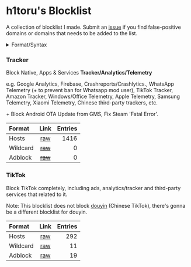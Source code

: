 # h1toru's Blocklist

A collection of blocklist I made. Submit an [issue](https://github.com/h1toru/Blocklist/issues) if you find false-positive domains or domains that needs to be added to the list.

<details><summary open>Format/Syntax</summary>

| Format | Syntax |
| :- | :- |
| Hosts | `0.0.0.0 www.example.com`  |
| Wildcard | `*example*` / `*example.com` |
| Adblock | `\|\|www.example.com^` ([Cheatsheet](https://adblockplus.org/filter-cheatsheet)) |

</details>

### Tracker <a name="tracker"></a>

Block Native, Apps & Services **Tracker/Analytics/Telemetry**

e.g. Google Analytics, Firebase, Crashreports/Crashlytics., WhatsApp Telemetry (+ to prevent ban for Whatsapp mod user), TikTok Tracker, Amazon Tracker, Windows/Office Telemetry, Apple Telemetry, Samsung Telemetry, Xiaomi Telemetry, Chinese third-party trackers, etc.

\+ Block Android OTA Update from GMS, Fix Steam 'Fatal Error'.

| Format | Link | Entries |
| :- | :-: | -: |
| Hosts | [raw](https://raw.githubusercontent.com/h1toru/blocklist/main/block/tracker-hosts) | 1416 | `0.0.0.0 www.example.com`  |
| Wildcard | ~~[raw](https://raw.githubusercontent.com/h1toru/blocklist/main/block/tracker-wildcard)~~ | 0 |
| Adblock | ~~[raw](https://raw.githubusercontent.com/h1toru/blocklist/main/block/tracker-adblock)~~ | 0 |

### TikTok <a name="tiktok"></a>

Block TikTok completely, including ads, analytics/tracker and third-party services that related to it.

Note: This blocklist does not block [douyin](https://www.douyin.com) (Chinese TikTok), there's gonna be a different blocklist for douyin.


<!--
Entries/Domains source: Adaway DNS requests log (Android), YogaDNS Log (Windows)
-->

| Format | Link | Entries |
| :- | :-: | -: |
| Hosts | [raw](https://raw.githubusercontent.com/h1toru/blocklist/main/block/tiktok/tiktok-hosts) | 292 |
| Wildcard | [raw](https://raw.githubusercontent.com/h1toru/blocklist/main/block/tiktok/tiktok-wildcard) | 11 |
| Adblock | [raw](https://raw.githubusercontent.com/h1toru/blocklist/main/block/tiktok/tiktok-adblock) | 19 |
